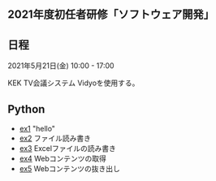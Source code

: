 ## 2021年度初任者研修「ソフトウェア開発」

## 日程

2021年5月21日(金) 10:00 - 17:00

KEK TV会議システム Vidyoを使用する。

## Python

- [ex1](ex1/) "hello"
- [ex2](ex2/) ファイル読み書き
- [ex3](ex3/) Excelファイルの読み書き
- [ex4](ex4/) Webコンテンツの取得
- [ex5](ex5/) Webコンテンツの抜き出し
